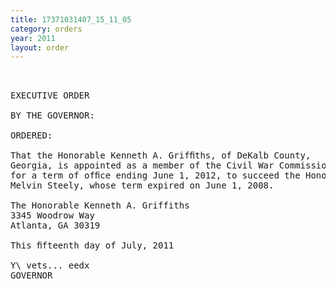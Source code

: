 ```yaml
---
title: 17371031407_15_11_05
category: orders
year: 2011
layout: order
---
```


<pre> 

EXECUTIVE ORDER

BY THE GOVERNOR:

ORDERED:

That the Honorable Kenneth A. Grifﬁths, of DeKalb County,
Georgia, is appointed as a member of the Civil War Commission,
for a term of ofﬁce ending June 1, 2012, to succeed the Honorable
Melvin Steely, whose term expired on June 1, 2008.

The Honorable Kenneth A. Griffiths
3345 Woodrow Way
Atlanta, GA 30319

This ﬁfteenth day of July, 2011

Y\ vets... eedx
GOVERNOR

</pre>
